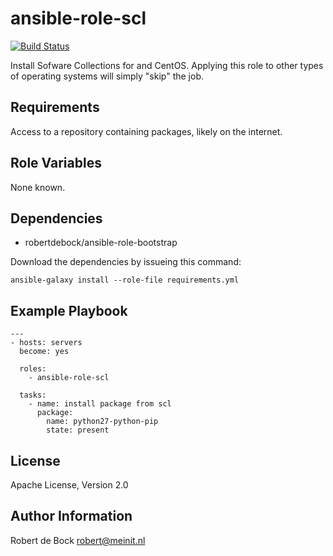 ansible-role-scl
=========

[![Build Status](https://travis-ci.org/robertdebock/ansible-role-scl.svg?branch=master)](https://travis-ci.org/robertdebock/ansible-role-scl)

Install Sofware Collections for and CentOS.
Applying this role to other types of operating systems will simply "skip" the job.

Requirements
------------

Access to a repository containing packages, likely on the internet.

Role Variables
--------------

None known.

Dependencies
------------

- robertdebock/ansible-role-bootstrap

Download the dependencies by issueing this command:
```
ansible-galaxy install --role-file requirements.yml
```

Example Playbook
----------------

```
---
- hosts: servers
  become: yes

  roles:
    - ansible-role-scl

  tasks:
    - name: install package from scl
      package:
        name: python27-python-pip
        state: present    
```

License
-------

Apache License, Version 2.0

Author Information
------------------

Robert de Bock <robert@meinit.nl>
